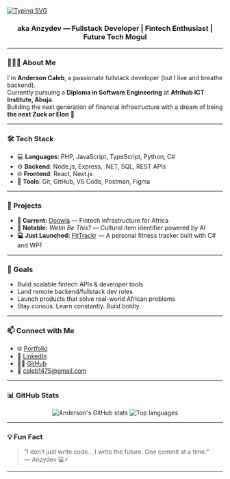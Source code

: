 [![Typing SVG](https://readme-typing-svg.demolab.com/?lines=Hi,+I'm+Anderson+Caleb!;Fullstack+Dev+|+Fintech+Enthusiast;Future+Tech+Mogul+in+the+Making!&center=true&width=500&height=45&color=F75C7E&vCenter=true&size=22)](https://github.com/zuckworld)
<h3 align="center">aka Anzydev — Fullstack Developer | Fintech Enthusiast | Future Tech Mogul</h3>

---

### 👨🏽‍💻 About Me

I'm **Anderson Caleb**, a passionate fullstack developer (but I live and breathe backend).  
Currently pursuing a **Diploma in Software Engineering** at **Afrihub ICT Institute, Abuja**.  
Building the next generation of financial infrastructure with a dream of being **the next Zuck or Elon** 🚀

---

### 🛠️ Tech Stack

- 💻 **Languages**: PHP, JavaScript, TypeScript, Python, C#
- ⚙️ **Backend**: Node.js, Express, .NET, SQL, REST APIs
- 🌐 **Frontend**: React, Next.js
- 🧠 **Tools**: Git, GitHub, VS Code, Postman, Figma

---

### 🚀 Projects

- **🔧 Current:** [Doowla](https://github.com/zuckworld/Doowla) — Fintech infrastructure for Africa  
- **📱 Notable:** *Wetin Be This?* — Cultural item identifier powered by AI  
- **💻 Just Launched:** [FitTrackr](https://github.com/zuckworld/FitTrackr) — A personal fitness tracker built with C# and WPF

---

### 🎯 Goals

- Build scalable fintech APIs & developer tools
- Land remote backend/fullstack dev roles
- Launch products that solve real-world African problems
- Stay curious. Learn constantly. Build boldly.  

---

### 📫 Connect with Me

- 🌐 [Portfolio](https://anzydev.vercel.app/)
- 💼 [LinkedIn](https://www.linkedin.com/in/anderson-caleb-06a58a314/)
- 🧑‍💻 [GitHub](https://github.com/zuckworld)
- 📧 caleb1475@gmail.com

---

### 📊 GitHub Stats

<p align="center">
  <img src="https://github-readme-stats.vercel.app/api?username=zuckworld&show_icons=true&theme=radical" alt="Anderson's GitHub stats" />
  <img src="https://github-readme-stats.vercel.app/api/top-langs/?username=zuckworld&layout=compact&theme=radical" alt="Top languages" />
</p>

---

### 💡 Fun Fact

> “I don’t just write code… I write the future. One commit at a time.”  
> — Anzydev 💻⚡

---

